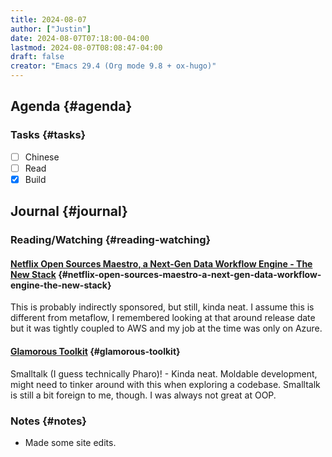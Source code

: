 ```yaml
---
title: 2024-08-07
author: ["Justin"]
date: 2024-08-07T07:18:00-04:00
lastmod: 2024-08-07T08:08:47-04:00
draft: false
creator: "Emacs 29.4 (Org mode 9.8 + ox-hugo)"
---
```


<div class="outline-1 jvc">

## Agenda {#agenda}

<div class="outline-2 jvc">

### Tasks {#tasks}

-   [ ] Chinese
-   [ ] Read
-   [X] Build

</div>

</div>

<div class="outline-1 jvc">

## Journal {#journal}

<div class="outline-2 jvc">

### Reading/Watching {#reading-watching}

<div class="outline-3 jvc">

#### [Netflix Open Sources Maestro, a Next-Gen Data Workflow Engine - The New Stack](https://thenewstack.io/netflix-open-sources-maestro-a-next-gen-data-workflow-engine/) {#netflix-open-sources-maestro-a-next-gen-data-workflow-engine-the-new-stack}

This is probably indirectly sponsored, but still, kinda neat. I assume this is
different from metaflow, I remembered looking at that around release date but it
was tightly coupled to AWS and my job at the time was only on Azure.

</div>

<div class="outline-3 jvc">

#### [Glamorous Toolkit](https://gtoolkit.com) {#glamorous-toolkit}

Smalltalk (I guess technically Pharo)! - Kinda neat. Moldable development, might
need to tinker around with this when exploring a codebase. Smalltalk is still a
bit foreign to me, though. I was always not great at OOP.

</div>

</div>

<div class="outline-2 jvc">

### Notes {#notes}

-   Made some site edits.

</div>

</div>
